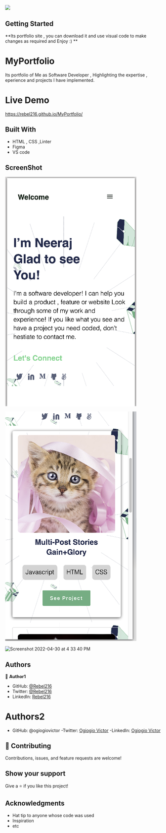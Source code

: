 
![](https://img.shields.io/badge/Microverse-blueviolet)

## Getting Started

**Its portfolio site , you can download it and use visual code to make changes as required and Enjoy :) **




# MyPortfolio

Its portfolio of Me as Software Developer , Highlighting the expertise , eperience and projects I have implemented.


# Live Demo

https://rebel216.github.io/MyPortfolio/


## Built With

- HTML , CSS ,Linter
- Figma
- VS code

## ScreenShot
![Alt text](https://github.com/rebel216/MyPortfolio/blob/Portfolio-features/Screenshot%202022-04-21%20at%202.34.22%20AM.png?raw=true "Optional Title")

![Alt text](https://github.com/rebel216/MyPortfolio/blob/features-projects-aboutme/Screenshot%202022-04-22%20at%203.29.57%20AM.png?raw=true "Optional Title")

![Screenshot 2022-04-30 at 4 33 40 PM](https://user-images.githubusercontent.com/30742617/166103199-0b666993-bf0c-4cd7-8351-bfe8a26a0b4c.png)


## Authors

👤 **Author1**

- GitHub: [@Rebel216](https://github.com/Rebel216)
- Twitter: [@Rebel216](https://twitter.com/Rebel216)
- LinkedIn: [Rebel216](https://linkedin.com/in/Rebel216)

# Authors2
- GitHub: @ogiogiovictor
-Twitter: [Ogiogio Victor](https://twitter.com/a0df623fb9d9482)
-LinkedIn:  [Ogiogio Victor](https://www.linkedin.com/in/ogiogio-victor-a096a0181/)


## 🤝 Contributing

Contributions, issues, and feature requests are welcome!


## Show your support

Give a ⭐️ if you like this project!

## Acknowledgments

- Hat tip to anyone whose code was used
- Inspiration
- etc

